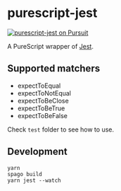 # purescript-jest

[![purescript-jest on Pursuit](https://pursuit.purescript.org/packages/purescript-jest/badge)](https://pursuit.purescript.org/packages/purescript-jest)

A PureScript wrapper of [Jest](https://jestjs.io/).

## Supported matchers

- expectToEqual
- expectToNotEqual
- expectToBeClose
- expectToBeTrue
- expectToBeFalse


Check `test` folder to see how to use.

## Development

```
yarn
spago build
yarn jest --watch
```

